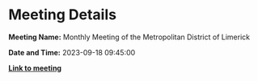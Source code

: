 # Meeting Details

**Meeting Name:** Monthly Meeting of the Metropolitan District of Limerick

**Date and Time:** 2023-09-18 09:45:00

**<a href="https://www.limerick.ie/council/whats-on/monthly-meeting-of-the-metropolitan-district-of-limerick-5" target="_blank">Link to meeting</a>**
